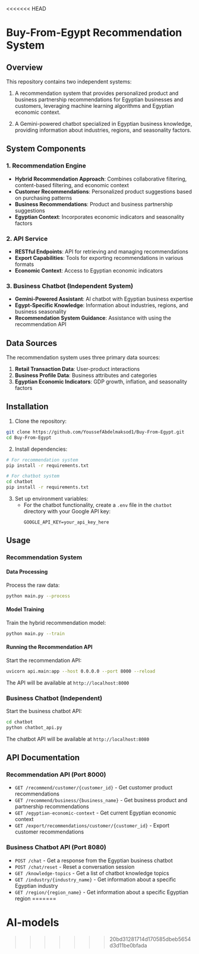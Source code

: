 <<<<<<< HEAD
# Buy-From-Egypt Recommendation System

## Overview

This repository contains two independent systems:

1. A recommendation system that provides personalized product and business partnership recommendations for Egyptian businesses and customers, leveraging machine learning algorithms and Egyptian economic context.

2. A Gemini-powered chatbot specialized in Egyptian business knowledge, providing information about industries, regions, and seasonality factors.

## System Components

### 1. Recommendation Engine
- **Hybrid Recommendation Approach**: Combines collaborative filtering, content-based filtering, and economic context
- **Customer Recommendations**: Personalized product suggestions based on purchasing patterns
- **Business Recommendations**: Product and business partnership suggestions
- **Egyptian Context**: Incorporates economic indicators and seasonality factors

### 2. API Service
- **RESTful Endpoints**: API for retrieving and managing recommendations
- **Export Capabilities**: Tools for exporting recommendations in various formats
- **Economic Context**: Access to Egyptian economic indicators

### 3. Business Chatbot (Independent System)
- **Gemini-Powered Assistant**: AI chatbot with Egyptian business expertise
- **Egypt-Specific Knowledge**: Information about industries, regions, and business seasonality
- **Recommendation System Guidance**: Assistance with using the recommendation API

## Data Sources

The recommendation system uses three primary data sources:

1. **Retail Transaction Data**: User-product interactions
2. **Business Profile Data**: Business attributes and categories
3. **Egyptian Economic Indicators**: GDP growth, inflation, and seasonality factors

## Installation

1. Clone the repository:
```bash
git clone https://github.com/YoussefAbdelmaksod1/Buy-From-Egypt.git
cd Buy-From-Egypt
```

2. Install dependencies:
```bash
# For recommendation system
pip install -r requirements.txt

# For chatbot system
cd chatbot
pip install -r requirements.txt
```

3. Set up environment variables:
   - For the chatbot functionality, create a `.env` file in the `chatbot` directory with your Google API key:
     ```
     GOOGLE_API_KEY=your_api_key_here
     ```

## Usage

### Recommendation System

#### Data Processing

Process the raw data:

```bash
python main.py --process
```

#### Model Training

Train the hybrid recommendation model:

```bash
python main.py --train
```

#### Running the Recommendation API

Start the recommendation API:

```bash
uvicorn api.main:app --host 0.0.0.0 --port 8000 --reload
```

The API will be available at `http://localhost:8000`

### Business Chatbot (Independent)

Start the business chatbot API:

```bash
cd chatbot
python chatbot_api.py
```

The chatbot API will be available at `http://localhost:8080`

## API Documentation

### Recommendation API (Port 8000)

- `GET /recommend/customer/{customer_id}` - Get customer product recommendations
- `GET /recommend/business/{business_name}` - Get business product and partnership recommendations
- `GET /egyptian-economic-context` - Get current Egyptian economic context
- `GET /export/recommendations/customer/{customer_id}` - Export customer recommendations

### Business Chatbot API (Port 8080)

- `POST /chat` - Get a response from the Egyptian business chatbot
- `POST /chat/reset` - Reset a conversation session
- `GET /knowledge-topics` - Get a list of chatbot knowledge topics
- `GET /industry/{industry_name}` - Get information about a specific Egyptian industry
- `GET /region/{region_name}` - Get information about a specific Egyptian region 
=======
# AI-models
>>>>>>> 20bd31281714d170585dbeb5654d3d11be0bfada
